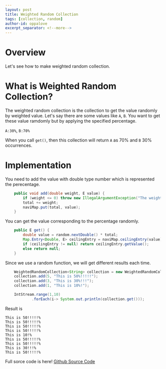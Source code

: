 ```yaml
---
layout: post
title: Weighted Random Collection
tags: [collection, random]
author-id: oppalove
excerpt_separator: <!--more-->
---
```

# Overview
Let's see how to make weighted random collection.
<!--more-->

# What is Weighted Random Collection?
The weighted random collection is the collection to get the value randomly by weighted value.
Let's say there are some values like `A`, `B`. You want to get these value ramdomly but by applying the specified percentage.

`A:30%`, `B:70%`

When you call `get()`, then this collection will return `A` as 70% and `B` 30% occurrences.

# Implementation
You need to add the value with double type number which is represented the perecentage.

```java
    public void add(double weight, E value) {
        if (weight <= 0) throw new IllegalArgumentException("The weight value is greater than 0.");
        total += weight;
        naviMap.put(total, value);
    }
```

You can get the value corresponding to the percentage randomly.
```java
    public E get() {
        double value = random.nextDouble() * total;
        Map.Entry<Double, E> ceilingEntry = naviMap.ceilingEntry(value);
        if (ceilingEntry != null) return ceilingEntry.getValue();
        else return null;
    }
```

Since we use a random function, we will get different results each time.
```java
    WeightedRandomCollection<String> collection = new WeightedRandomCollection<>();
    collection.add(5, "This is 50%!!!!!");
    collection.add(3, "This is 30%!!!");
    collection.add(1, "This is 10%!");

    IntStream.range(1,10)
            .forEach(i-> System.out.println(collection.get()));
```

Result is
```text
This is 50!!!!!%
This is 50!!!!!%
This is 50!!!!!%
This is 50!!!!!%
This is 10!%
This is 50!!!!!%
This is 50!!!!!%
This is 30!!!%
This is 50!!!!!%
```

Full sorce code is here!
[Github Source Code](https://github.com/han1448/weighted-random-collection)